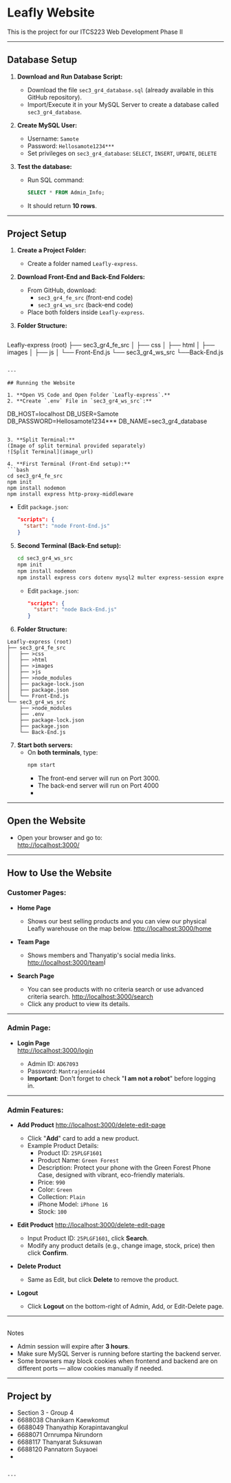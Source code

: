# Leafly Website


This is the project for our ITCS223 Web Development Phase II

---

## Database Setup

1. **Download and Run Database Script:**
   - Download the file `sec3_gr4_database.sql` (already available in this GitHub repository).
   - Import/Execute it in your MySQL Server to create a database called `sec3_gr4_database`.

2. **Create MySQL User:**
   - Username: `Samote`
   - Password: `Hellosamote1234***`
   - Set privileges on `sec3_gr4_database`: `SELECT`, `INSERT`, `UPDATE`, `DELETE`

3. **Test the database:**
   - Run SQL command:
     ```sql
     SELECT * FROM Admin_Info;
     ```
   - It should return **10 rows**.

---

## Project Setup

1. **Create a Project Folder:**
   - Create a folder named `Leafly-express`.

2. **Download Front-End and Back-End Folders:**
   - From GitHub, download:
     - `sec3_gr4_fe_src` (front-end code)
     - `sec3_gr4_ws_src` (back-end code)
   - Place both folders inside `Leafly-express`.

3. **Folder Structure:**
   ```
  Leafly-express (root)
   ├── sec3_gr4_fe_src
   │   ├── css
   │   ├── html
   │   ├── images
   │   ├── js
   │   └── Front-End.js
   └── sec3_gr4_ws_src
       └──Back-End.js
   ```

---

## Running the Website

1. **Open VS Code and Open Folder `Leafly-express`.**
2. **Create `.env` File in `sec3_gr4_ws_src`:**
   ```
   DB_HOST=localhost
   DB_USER=Samote
   DB_PASSWORD=Hellosamote1234***
   DB_NAME=sec3_gr4_database
   ```

3. **Split Terminal:**
   (Image of split terminal provided separately)
   ![Split Terminal](image_url)

4. **First Terminal (Front-End setup):**
   ```bash
   cd sec3_gr4_fe_src
   npm init
   npm install nodemon
   npm install express http-proxy-middleware
   ```

   - Edit `package.json`:
     ```json
     "scripts": {
       "start": "node Front-End.js"
     }
     ```

5. **Second Terminal (Back-End setup):**
   ```bash
   cd sec3_gr4_ws_src
   npm init
   npm install nodemon
   npm install express cors dotenv mysql2 multer express-session express-mysql-session body-parser
   ```

   - Edit `package.json`:
     ```json
     "scripts": {
       "start": "node Back-End.js"
     }
     ```
6.  **Folder Structure:**
   ```
   Leafly-express (root)
   ├── sec3_gr4_fe_src
   │   ├── >css
   │   ├── >html
   │   ├── >images
   │   ├── >js
   │   ├── >node_modules
   │   ├── package-lock.json
   │   ├── package.json
   │   └── Front-End.js
   └── sec3_gr4_ws_src
       ├── >node_modules
       ├── .env
       ├── package-lock.json
       ├── package.json
       └── Back-End.js
   
   ```

7. **Start both servers:**
   - On **both terminals**, type:
     ```bash
     npm start
     ```
        - The front-end server will run on Port 3000.
        - The back-end server will run on Port 4000
        - 
---

## Open the Website

- Open your browser and go to:  
  [http://localhost:3000/](http://localhost:3000/)

---

## How to Use the Website

### Customer Pages:
- **Home Page**
  - Shows our best selling products and you can view our physical Leafly warehouse on the map below.
  [http://localhost:3000/home](http://localhost:3000/home)

- **Team Page**  
  - Shows members and Thanyatip's social media links.
  [http://localhost:3000/team](http://localhost:3000/team)Ï

- **Search Page**  
  - You can see products with no criteria search or use advanced criteria search.
  [http://localhost:3000/search](http://localhost:3000/search)
  - Click any product to view its details.

---

### Admin Page:
- **Login Page**  
  [http://localhost:3000/login](http://localhost:3000/login)

  - Admin ID: `AD67093`
  - Password: `Mantrajennie444`
  - **Important**: Don't forget to check "**I am not a robot**" before logging in.

---

### Admin Features:

- **Add Product**
[http://localhost:3000/delete-edit-page](http://localhost:3000/delete-edit-page)
  - Click "**Add**" card to add a new product.
  - Example Product Details:
    - Product ID: `25PLGF1601`
    - Product Name: `Green Forest`
    - Description: Protect your phone with the Green Forest Phone Case, designed with vibrant, eco-friendly materials.
    - Price: `990`
    - Color: `Green`
    - Collection: `Plain`
    - iPhone Model: `iPhone 16`
    - Stock: `100`

- **Edit Product**
  [http://localhost:3000/delete-edit-page](http://localhost:3000/delete-edit-page)
  - Input Product ID: `25PLGF1601`, click **Search**.
  - Modify any product details (e.g., change image, stock, price) then click **Confirm**.

- **Delete Product**
  - Same as Edit, but click **Delete** to remove the product.

- **Logout**
  - Click **Logout** on the bottom-right of Admin, Add, or Edit-Delete page.

---

## 
Notes

- Admin session will expire after **3 hours**.
- Make sure MySQL Server is running before starting the backend server.
- Some browsers may block cookies when frontend and backend are on different ports — allow cookies manually if needed.

---

## Project by

- Section 3 - Group 4  
- 6688038 Chanikarn Kaewkomut
- 6688049 Thanyathip Korapintavangkul
- 6688071 Ornrumpa Nirundorn 
- 6688117 Thanyarat Suksuwan
- 6688120 Pannatorn Suyaoei
- 
```

---
